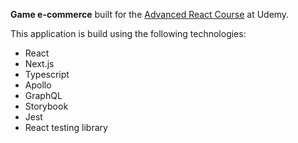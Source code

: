 **Game e-commerce** built for the [Advanced React Course](https://www.udemy.com/course/react-avancado/) at Udemy.

This application is build using the following technologies:

 - React
 - Next.js
 - Typescript
 - Apollo
 - GraphQL
 - Storybook
 - Jest
 - React testing library